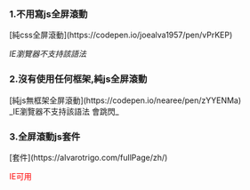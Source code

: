 

<h3>1.不用寫js全屏滾動</h3>
[純css全屏滾動](https://codepen.io/joealva1957/pen/vPrKEP) <br>

_IE瀏覽器不支持該語法_

<h3>2.沒有使用任何框架,純js全屏滾動</h3>
[純js無框架全屏滾動](https://codepen.io/nearee/pen/zYYENMa) <br>
_IE瀏覽器不支持該語法 會跳閃_

<h3>3.全屏滾動js套件</h3>
[套件](https://alvarotrigo.com/fullPage/zh/) <br>
<p style='color:red'>IE可用</p>
